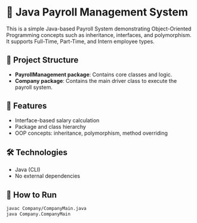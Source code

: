 # 💼 Java Payroll Management System

This is a simple Java-based Payroll System demonstrating Object-Oriented Programming concepts such as inheritance, interfaces, and polymorphism. It supports Full-Time, Part-Time, and Intern employee types.

## 📁 Project Structure

- **PayrollManagement package**: Contains core classes and logic.
- **Company package**: Contains the main driver class to execute the payroll system.

## 🔧 Features
- Interface-based salary calculation
- Package and class hierarchy
- OOP concepts: inheritance, polymorphism, method overriding

## 🛠 Technologies
- Java (CLI)
- No external dependencies

## 📌 How to Run

```bash
javac Company/CompanyMain.java
java Company.CompanyMain
